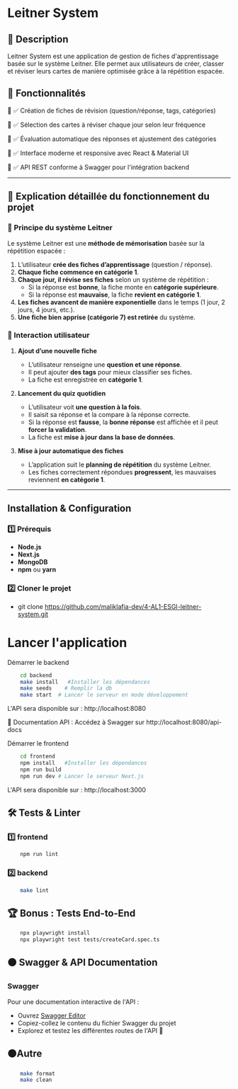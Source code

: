 ﻿# Leitner System
## 📌 Description 

Leitner System est une application de gestion de fiches d'apprentissage basée sur le système Leitner. Elle permet aux utilisateurs de créer, classer et réviser leurs cartes de manière optimisée grâce à la répétition espacée.

## 🚀 Fonctionnalités

🔹 ✅ Création de fiches de révision (question/réponse, tags, catégories)

🔹 ✅ Sélection des cartes à réviser chaque jour selon leur fréquence

🔹 ✅ Évaluation automatique des réponses et ajustement des catégories

🔹 ✅ Interface moderne et responsive avec React & Material UI

🔹 ✅ API REST conforme à Swagger pour l'intégration backend

---

## 📡 Explication détaillée du fonctionnement du projet  

### 🔹 Principe du système Leitner  
Le système Leitner est une **méthode de mémorisation** basée sur la répétition espacée :  
1. L’utilisateur **crée des fiches d’apprentissage** (question / réponse).  
2. **Chaque fiche commence en catégorie 1**.  
3. **Chaque jour, il révise ses fiches** selon un système de répétition :  
   - Si la réponse est **bonne**, la fiche monte en **catégorie supérieure**.  
   - Si la réponse est **mauvaise**, la fiche **revient en catégorie 1**.  
4. **Les fiches avancent de manière exponentielle** dans le temps (1 jour, 2 jours, 4 jours, etc.).  
5. **Une fiche bien apprise (catégorie 7) est retirée** du système.  

### 🔹 Interaction utilisateur  
1. **Ajout d’une nouvelle fiche**  
   - L’utilisateur renseigne une **question et une réponse**.  
   - Il peut ajouter **des tags** pour mieux classifier ses fiches.  
   - La fiche est enregistrée en **catégorie 1**.  

2. **Lancement du quiz quotidien**  
   - L’utilisateur voit **une question à la fois**.  
   - Il saisit sa réponse et la compare à la réponse correcte.  
   - Si la réponse est **fausse**, la **bonne réponse** est affichée et il peut **forcer la validation**.  
   - La fiche est **mise à jour dans la base de données**.  

3. **Mise à jour automatique des fiches**  
   - L’application suit le **planning de répétition** du système Leitner.  
   - Les fiches correctement répondues **progressent**, les mauvaises reviennent **en catégorie 1**.  

---


## Installation & Configuration

### 1️⃣ Prérequis
- **Node.js**
- **Next.js**
- **MongoDB**
- **npm** ou **yarn**

### 2️⃣ Cloner le projet

- git clone https://github.com/maliklafia-dev/4-AL1-ESGI-leitner-system.git


# Lancer l'application

Démarrer le backend
```sh
    cd backend
    make install   #Installer les dépendances
    make seeds    # Remplir la db
    make start  # Lancer le serveur en mode développement
```

L'API sera disponible sur : http://localhost:8080

📌 Documentation API : Accédez à Swagger sur http://localhost:8080/api-docs


Démarrer le frontend
```sh
    cd frontend
    npm install   #Installer les dépendances
    npm run build 
    npm run dev # Lancer le serveur Next.js
```

L'API sera disponible sur : http://localhost:3000


## 🛠️ Tests & Linter
### 1️⃣ frontend
```sh
    npm run lint
```

### 2️⃣ backend
```sh
    make lint
```

## 🏆 Bonus : Tests End-to-End
```sh
    npx playwright install
    npx playwright test tests/createCard.spec.ts 
```


## 🟠​ Swagger & API Documentation
### Swagger
Pour une documentation interactive de l'API :
- Ouvrez [Swagger Editor](https://editor.swagger.io/)
- Copiez-collez le contenu du fichier Swagger du projet
- Explorez et testez les différentes routes de l'API 🚀

## 🟠Autre
```sh
    make format
    make clean
```

